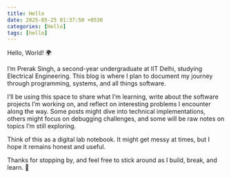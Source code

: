 ```yaml
---
title: Hello
date: 2025-05-25 01:37:50 +0530
categories: [Hello]
tags: [hello]
---
```

Hello, World! 🌍

I’m Prerak Singh, a second-year undergraduate at IIT Delhi, studying Electrical Engineering. This blog is where I plan to document my journey through programming, systems, and all things software.

I’ll be using this space to share what I’m learning, write about the software projects I’m working on, and reflect on interesting problems I encounter along the way. Some posts might dive into technical implementations, others might focus on debugging challenges, and some will be raw notes on topics I’m still exploring.

Think of this as a digital lab notebook. It might get messy at times, but I hope it remains honest and useful.

Thanks for stopping by, and feel free to stick around as I build, break, and learn. 🙂
